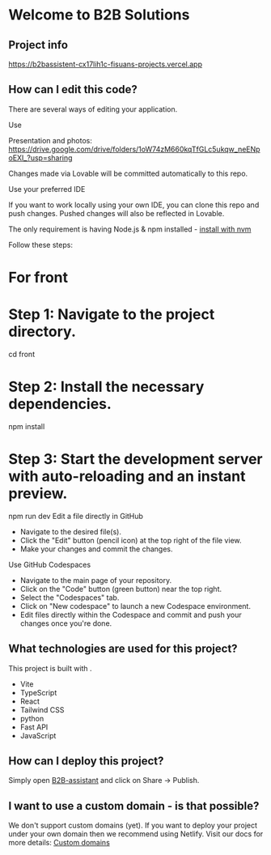 # Welcome to B2B Solutions 
 
## Project info 
 
https://b2bassistent-cx17lih1c-fisuans-projects.vercel.app
 
## How can I edit this code? 
 
There are several ways of editing your application. 
 
Use  

 Presentation and photos: https://drive.google.com/drive/folders/1oW74zM660kqTfGLc5ukqw_neENpoEXI_?usp=sharing
 
Changes made via Lovable will be committed automatically to this repo. 
 
Use your preferred IDE 
 
If you want to work locally using your own IDE, you can clone this repo and push changes. Pushed changes will also be reflected in Lovable. 
 
The only requirement is having Node.js & npm installed - [install with nvm](https://github.com/Fisuan/B2B-assistant.git) 
 
Follow these steps: 
 
# For front 
 
# Step 1: Navigate to the project directory. 
cd front 
 
# Step 2: Install the necessary dependencies. 
npm install 
 
# Step 3: Start the development server with auto-reloading and an instant preview. 
npm run dev 
Edit a file directly in GitHub 
 
- Navigate to the desired file(s). 
- Click the "Edit" button (pencil icon) at the top right of the file view. 
- Make your changes and commit the changes. 
 
Use GitHub Codespaces 
 
- Navigate to the main page of your repository. 
- Click on the "Code" button (green button) near the top right. 
- Select the "Codespaces" tab. 
- Click on "New codespace" to launch a new Codespace environment. 
- Edit files directly within the Codespace and commit and push your changes once you're done. 
 
## What technologies are used for this project? 
 
This project is built with . 
 
- Vite 
- TypeScript 
- React 
- Tailwind CSS 
- python 
- Fast API 
- JavaScript 
 
## How can I deploy this project? 
 
Simply open [B2B-assistant](https://) and click on Share -> Publish. 
 
## I want to use a custom domain - is that possible? 
 
We don't support custom domains (yet). If you want to deploy your project under your own domain then we recommend using Netlify. Visit our docs for more details: [Custom domains](https://)
